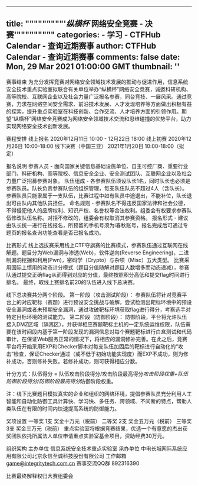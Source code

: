 
---
title: """""""""'_纵横杯_ 网络安全竞赛 - 决赛'"""""""""
categories: 
    - 学习
    - CTFHub Calendar - 查询近期赛事
author: CTFHub Calendar - 查询近期赛事
comments: false
date: Mon, 29 Mar 2021 01:00:00 GMT
thumbnail: ''
---

<div>   
赛事结束
为充分发挥竞赛对网络安全领域技术发展的推动与促进作用，信息系统安全技术重点实验室拟联合有关单位举办“纵横杯”网络安全竞赛，诚邀科研机构、高等院校、互联网企业以及社会力量广泛报名参赛，同台竞技、一展风采。通过竞赛，力求在网络空间安全需求、前沿技术发展、人才发现培养等方面做出积极有益的探索，提升重点实验室在科技创新、合作交流、人才培养方面的引领作用。期望“纵横杯”网络安全竞赛成为网络安全领域技术交流和思维碰撞的优势平台，助力实现网络安全技术创新发展。

赛程安排
线上报名 2020年12月11日 10:00 - 12月22日 18:00
线上初赛 2020年12月26日 10:00-18:00
线下决赛（中国三亚） 2021年1月20日 10:00-18:00（拟定）

报名说明
参赛人员 - 面向国家关键信息基础设施单位、自主可控厂商、重要行业部门、科研机构、高等院校、信息安全企业、安全测试团队、互联网企业以及社会力量广泛招募参赛对象。
队伍组成 - 各参赛队伍须设队长1名，同时队长也必须是参赛队员。队长负责参赛队伍的组织管理，每支队伍队员不超过4人（含队长）。参赛队员只能隶属于一支队伍，比赛过程中如有队员中途退出，不能补位，队长退出可由队内其他队员担任。
命名规则 - 参赛队名不得违反国家法律和社会公德，不得侵犯他人的品牌权利、知识产权、名誉权等合法权利。组委会有权要求参赛队伍修改队伍名称。对拒不修改的，组委会有权取消其参赛资格。
报名形式 - 建议由队长统一进行在线报名，所预留的手机号须为i春秋账号，报名完成后可通过专题页的报名查询功能查看是否已报名成功。

比赛形式
线上选拔赛采用线上CTF夺旗赛的比赛模式，参赛队伍通过互联网在线解题。题目分为Web漏洞与渗透(Web)，软件逆向(Reverse Engineering)，二进制漏洞挖掘和利用(Pwn)，密码学（Crypto）与杂项（Misc）五大类型。
比赛采用国际上惯用的动态计分模式（题目分值随解对题目人数增多而动态递减），参赛队通过提交正确flag从而得到对应的分值，最终按照积分高低和提交flag时间进行排名。
最终，取线上赛排名前20的队伍进入线下总决赛。

线下总决赛共分两个阶段。
第一阶段（攻击测试阶段）：
参赛队伍将针对竞赛平台上的对应靶标（赛题）进行预设安全挑战与破解，尝试检测出靶标环境中的预设安全漏洞或者未预期安全漏洞，通过攻破靶标环境获取flag进行得分，考察选手对特定目标环境的测试能力。
第二阶段（防御阶段）：
防御阶段，平台将允许队伍接入DMZ区域（隔离区），并获得相应赛题靶标主机的一定系统运维权限，队伍需要在该时间段内基于第一阶段发现的漏洞信息对每个赛题靶标进行白盒测试和代码审计，在保证Web服务正常的情况下，将相应的漏洞修补完善。在此之后，竞赛平台将开始采用EXP和Checker脚本对每支队伍加固后的靶标进行自动化的“攻击”检查，保证Checker通过（或不低于初始功能实现度）而EXP不成功，则为修补成功，否则修补失败。若修补成功，则可获得相应分数。

计分方式：队伍得分 = 队伍攻击阶段得分/攻击阶段最高得分*攻击阶段权重+队伍防御阶段得分/防御阶段最高得分*防御阶段权重。

注：线下比赛题目模拟真实的企业和组织的网络环境，提倡参赛队员充分利用人工智能和自动化防御工具计算快、学习快、多任务、跨领域、不间断的特点，帮助人类队伍在有限的时间内快速提高系统的防御能力。


奖项设置
一等奖 1支 奖金十万元（税前）
二等奖 2支 奖金五万元（税前）
三等奖 3支 奖金三万元（税前）
重点实验室将根据竞赛结果，优选一个有意愿的杰出获奖团队依托所属法人单位申请重点实验室基金项目，资助经费30万元。

组织架构
主办单位 信息系统安全技术重点实验室
承办单位 中电长城网际系统应用有限公司北京永信至诚科技股份有限公司
工作邮箱 game@integritytech.com.cn
赛事交流QQ群 892316390

比赛最终解释权归大赛组委会  
</div>
            